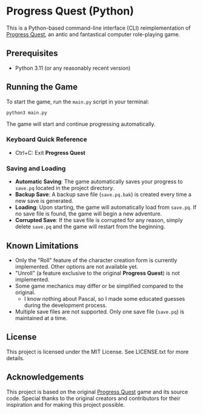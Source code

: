 # Progress Quest (Python)

This is a Python-based command-line interface (CLI) reimplementation of [Progress Quest](http://progressquest.com/), an antic and fantastical computer role-playing game.

## Prerequisites

- Python 3.11 (or any reasonably recent version)

## Running the Game

To start the game, run the `main.py` script in your terminal:

```
python3 main.py
```

The game will start and continue progressing automatically.

### Keyboard Quick Reference

- Ctrl+C: Exit **Progress Quest**

### Saving and Loading

- **Automatic Saving**: The game automatically saves your progress to `save.pq` located in the project directory.
- **Backup Save**: A backup save file (`save.pq.bak`) is created every time a new save is generated.
- **Loading**: Upon starting, the game will automatically load from `save.pq`. If no save file is found, the game will begin a new adventure.
- **Corrupted Save**: If the save file is corrupted for any reason, simply delete `save.pq` and the game will restart from the beginning.

## Known Limitations

- Only the "Roll" feature of the character creation form is currently implemented. Other options are not available yet.
- "Unroll" (a feature exclusive to the original **Progress Quest**) is not implemented.
- Some game mechanics may differ or be simplified compared to the original.
    - I know nothing about Pascal, so I made some educated guesses during the development process.
- Multiple save files are not supported. Only one save file (`save.pq`) is maintained at a time.

## License

This project is licensed under the MIT License. See LICENSE.txt for more details.

## Acknowledgements

This project is based on the original [Progress Quest](https://bitbucket.org/grumdrig/pq/) game and its source code. Special thanks to the original creators and contributors for their inspiration and for making this project possible.
